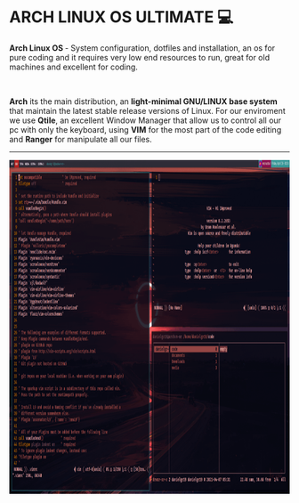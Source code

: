 <h1>ARCH LINUX OS ULTIMATE 💻</h1>
<p><b>Arch Linux OS </b> - System configuration, dotfiles and installation, an os for pure coding and it requires very low end resources to run, great for old machines and excellent for coding.</p><br>
<p><b>Arch</b> its the main distribution, an <b>light-minimal GNU/LINUX base system</b> that maintain the latest stable release versions of Linux. For our enviroment we use <b>Qtile</b>, an excellent Window Manager that allow us to control all our pc with only the keyboard, using <b>VIM</b> for the most part of the code editing and <b>Ranger</b> for manipulate all our files.</p>
<hr>
<img src="dotfiles-arch.gif" height="600px" width="100%">
